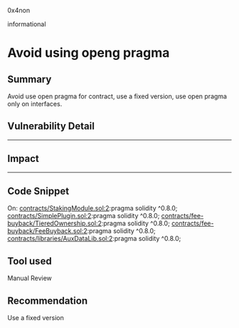 0x4non

informational

# Avoid using openg pragma

## Summary
Avoid use open pragma for contract, use a fixed version, use open pragma only on interfaces.


## Vulnerability Detail
---

## Impact
---

## Code Snippet
On: 
[contracts/StakingModule.sol:2](https://github.com/sherlock-audit/2022-11-telcoin/blob/main/contracts/StakingModule.sol#L2):pragma solidity ^0.8.0;
[contracts/SimplePlugin.sol:2](https://github.com/sherlock-audit/2022-11-telcoin/blob/main/contracts/SimplePlugin.sol#L2):pragma solidity ^0.8.0;
[contracts/fee-buyback/TieredOwnership.sol:2](https://github.com/sherlock-audit/2022-11-telcoin/blob/main/contracts/fee-buyback/TieredOwnership.sol#L2):pragma solidity ^0.8.0;
[contracts/fee-buyback/FeeBuyback.sol:2](https://github.com/sherlock-audit/2022-11-telcoin/blob/main/contracts/fee-buyback/FeeBuyback.sol#L2):pragma solidity ^0.8.0;
[contracts/libraries/AuxDataLib.sol:2](https://github.com/sherlock-audit/2022-11-telcoin/blob/main/contracts/libraries/AuxDataLib.sol#L2):pragma solidity ^0.8.0;


## Tool used
Manual Review

## Recommendation
Use a fixed version
